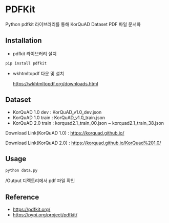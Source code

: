 # PDFKit

Python pdfkit 라이브러리를 통해 KorQuAD Dataset PDF 파일 문서화

## Installation

- pdfkit 라이브러리 설치
```
pip install pdfkit
```

- wkhtmltopdf 다운 및 설치

  https://wkhtmltopdf.org/downloads.html

## Dataset

- KorQuAD 1.0 dev : KorQuAD_v1.0_dev.json
- KorQuAD 1.0 train : KorQuAD_v1.0_train.json
- KorQuAD 2.0 train : korquad2.1_train_00.json ~ korquad2.1_train_38.json

Download Link(KorQuAD 1.0) : https://korquad.github.io/

Download Link(KorQuAD 2.0) : https://korquad.github.io/KorQuad%201.0/

## Usage

```
python data.py
```

/Output 디렉토리에서 pdf 파일 확인

## Reference
- https://pdfkit.org/
- https://pypi.org/project/pdfkit/
